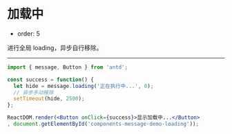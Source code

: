 # 加载中

- order: 5

进行全局 loading，异步自行移除。

---

````jsx
import { message, Button } from 'antd';

const success = function() {
  let hide = message.loading('正在执行中...', 0);
  // 异步手动移除
  setTimeout(hide, 2500);
};

ReactDOM.render(<Button onClick={success}>显示加载中...</Button>
, document.getElementById('components-message-demo-loading'));
````
